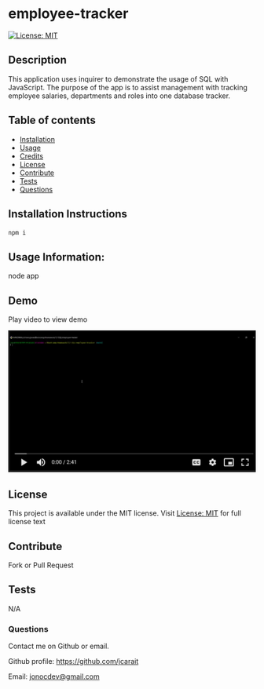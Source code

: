 # employee-tracker
  [![License: MIT](https://img.shields.io/badge/License-MIT-yellow.svg)](https://opensource.org/licenses/MIT)

## Description

This application uses inquirer to demonstrate the usage of SQL with JavaScript. The purpose of the app is to assist management with tracking employee salaries, departments and roles into one database tracker.

## Table of contents

- [Installation](#installation)
- [Usage](#usage)
- [Credits](#credits)
- [License](#license)
- [Contribute](#Contribute)
- [Tests](#Tests)
- [Questions](#Questions)

## Installation Instructions

```
npm i
```

## Usage Information:

node app

## Demo

Play video to view demo

[![A video demo of a README.md generator using command-line interface](vid-preview.png)](https://drive.google.com/file/d/1oQBqNuYrqJKWoIQ8JMc0V3s6upFnO_kk/view)

## License

This project is available under the MIT license. Visit [License: MIT](https://opensource.org/licenses/MIT) for full license text

## Contribute

Fork or Pull Request

## Tests

N/A

### Questions

Contact me on Github or email.

Github profile: https://github.com/jcarait

Email: jonocdev@gmail.com